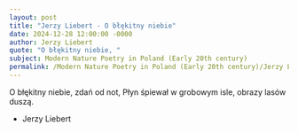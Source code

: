 ```yaml
---
layout: post
title: "Jerzy Liebert - O błękitny niebie"
date: 2024-12-28 12:00:00 -0000
author: Jerzy Liebert
quote: "O błękitny niebie, "
subject: Modern Nature Poetry in Poland (Early 20th century)
permalink: /Modern Nature Poetry in Poland (Early 20th century)/Jerzy Liebert/Jerzy Liebert - O błękitny niebie
---
```


O błękitny niebie, 
zdań od not, 
Płyn śpiewał w grobowym isle, 
obrazy lasów duszą.

- Jerzy Liebert
